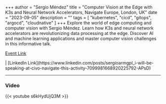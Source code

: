 +++
author = "Sergio Méndez"
title = "Computer Vision at the Edge with K3s and Neural Network Accelerators, Navigate Europe, London, UK"
date = "2023-09-05"
description = ""
tags = [
    "kubernetes",
    "cicd",
    "gitops",
    "argocd",
    "cloudnative"
]
+++
Explore the world of edge computing and computer vision with Sergio Méndez. Learn how K3s and neural network accelerators are revolutionizing data processing at the edge. Discover AI and machine learning applications and master computer vision challenges in this informative talk.

[Event Link](https://www.civo.com/navigate)
<!--more--> | [LinkedIn Link](https://www.linkedin.com/posts/sergioarmgpl_i-will-be-speaking-at-civo-navigate-this-activity-7099981668920225792-APsD)
<!--more-->
---
### Video

{{< youtube s6kHydUjQ3M >}}